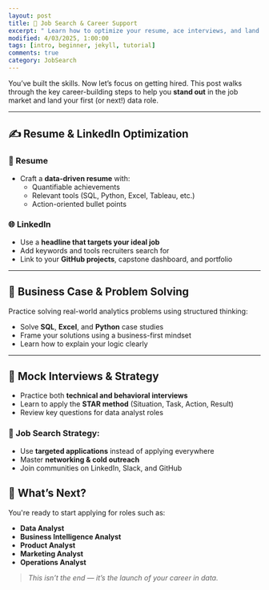 ```yaml
---
layout: post
title: 🚀 Job Search & Career Support
excerpt: " Learn how to optimize your resume, ace interviews, and land your first role as a Data Analyst."
modified: 4/03/2025, 1:00:00
tags: [intro, beginner, jekyll, tutorial]
comments: true
category: JobSearch
---
```




You’ve built the skills. Now let’s focus on getting hired. This post walks through the key career-building steps to help you **stand out** in the job market and land your first (or next!) data role.

--- 
## ✍️ Resume & LinkedIn Optimization

### 📄 Resume

- Craft a **data-driven resume** with:
  - Quantifiable achievements
  - Relevant tools (SQL, Python, Excel, Tableau, etc.)
  - Action-oriented bullet points

### 🌐 LinkedIn

- Use a **headline that targets your ideal job**
- Add keywords and tools recruiters search for
- Link to your **GitHub projects**, capstone dashboard, and portfolio

---

## 🧠 Business Case & Problem Solving

Practice solving real-world analytics problems using structured thinking:

- Solve **SQL**, **Excel**, and **Python** case studies  
- Frame your solutions using a business-first mindset  
- Learn how to explain your logic clearly  

---

## 🎤 Mock Interviews & Strategy

- Practice both **technical and behavioral interviews**
- Learn to apply the **STAR method** (Situation, Task, Action, Result)
- Review key questions for data analyst roles

### 🎯 Job Search Strategy:

- Use **targeted applications** instead of applying everywhere  
- Master **networking & cold outreach**  
- Join communities on LinkedIn, Slack, and GitHub  


## 🧭 What’s Next?

You're ready to start applying for roles such as:

- **Data Analyst**
- **Business Intelligence Analyst**
- **Product Analyst**
- **Marketing Analyst**
- **Operations Analyst**

> *This isn’t the end — it’s the launch of your career in data.*

